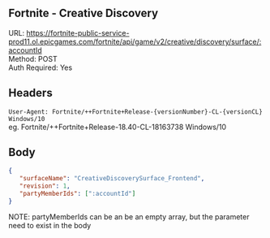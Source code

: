 ## Fortnite - Creative Discovery

URL: https://fortnite-public-service-prod11.ol.epicgames.com/fortnite/api/game/v2/creative/discovery/surface/:accountId \
Method: POST \
Auth Required: Yes

## Headers
`User-Agent: Fortnite/++Fortnite+Release-{versionNumber}-CL-{versionCL} Windows/10` \
eg. Fortnite/++Fortnite+Release-18.40-CL-18163738 Windows/10

## Body
```json
{
   "surfaceName": "CreativeDiscoverySurface_Frontend",
   "revision": 1,
   "partyMemberIds": [":accountId"]
}
```
NOTE: partyMemberIds can be an be an empty array, but the parameter need to exist in the body
